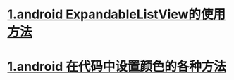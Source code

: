 
# [1.android ExpandableListView的使用方法](page20170327ExpandableListView.md)

# [1.android 在代码中设置颜色的各种方法](page20170327setColor.md)
